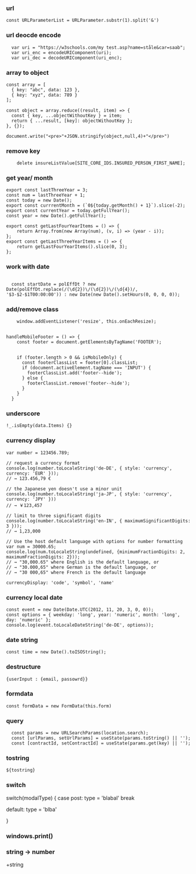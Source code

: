 ### url 
```
const URLParameterList = URLParameter.substr(1).split('&')
```
### url deocde encode
```
  var uri = "https://w3schools.com/my test.asp?name=ståle&car=saab";
  var uri_enc = encodeURIComponent(uri);
  var uri_dec = decodeURIComponent(uri_enc);
 ```
  


### array to object
```
const array = [
  { key: "abc", data: 123 },
  { key: "xyz", data: 789 }
];

const object = array.reduce((result, item) => {
  const { key, ...objectWithoutKey } = item;
  return { ...result, [key]: objectWithoutKey };
}, {});

document.write("<pre>"+JSON.stringify(object,null,4)+"</pre>")
```

### remove key
```
    delete insureListValue[SITE_CORE_IDS.INSURED_PERSON_FIRST_NAME];

```

### get year/ month
```
export const lastThreeYear = 3;
const num = lastThreeYear + 1;
const today = new Date();
export const currrentMonth = (`0${today.getMonth() + 1}`).slice(-2);
export const currentYear = today.getFullYear();
const year = new Date().getFullYear();

export const getLastFourYearItems = () => {
    return Array.from(new Array(num), (v, i) => (year - i));
};
export const getLastThreeYearItems = () => {
    return getLastFourYearItems().slice(0, 3);
};

```

### work with date
```

  const startDate = polEffDt ? new Date(polEffDt.replace(/(\d{2})\/(\d{2})\/(\d{4})/, '$3-$2-$1T00:00:00')) : new Date(new Date().setHours(0, 0, 0, 0));
```


### add/remove class
```
    window.addEventListener('resize', this.onEachResize);


handleMobileFooter = () => {
    const footer = document.getElementsByTagName('FOOTER');
    

    if (footer.length > 0 && isMobileOnly) {
      const footerClassList = footer[0].classList;
      if (document.activeElement.tagName === 'INPUT') {
        footerClassList.add('footer--hide');
      } else {
        footerClassList.remove('footer--hide');
      }
    }
  }
  ```
### underscore
```
!_.isEmpty(data.Items) {}
```

### currency display
```
var number = 123456.789;

// request a currency format
console.log(number.toLocaleString('de-DE', { style: 'currency', currency: 'EUR' }));
// → 123.456,79 €

// the Japanese yen doesn't use a minor unit
console.log(number.toLocaleString('ja-JP', { style: 'currency', currency: 'JPY' }))
// → ￥123,457

// limit to three significant digits
console.log(number.toLocaleString('en-IN', { maximumSignificantDigits: 3 }));
// → 1,23,000

// Use the host default language with options for number formatting
var num = 30000.65;
console.log(num.toLocaleString(undefined, {minimumFractionDigits: 2, maximumFractionDigits: 2}));
// → "30,000.65" where English is the default language, or
// → "30.000,65" where German is the default language, or
// → "30 000,65" where French is the default language

currencyDisplay: 'code', 'symbol', 'name'
```


### currency local date
```
const event = new Date(Date.UTC(2012, 11, 20, 3, 0, 0));
const options = { weekday: 'long', year: 'numeric', month: 'long', day: 'numeric' };
console.log(event.toLocaleDateString('de-DE', options));
```
### date string
```
const time = new Date().toISOString();
```

### destructure
```
{userInput : {email, passowrd}}
```

### formdata
```
const formData = new FormData(this.form)
```

### query
```
  const params = new URLSearchParams(location.search);
  const [urlParams, setUrlParams] = useState(params.toString() || '');
  const [contractId, setContractId] = useState(params.get(key) || '');

```


### tostring
`${tostring}`


### switch
switch(modalType) {
  case post:
    type = 'blabal'
    break
    
  default: 
    type = 'blba'

}

### windows.print()

### string -> number
+string
